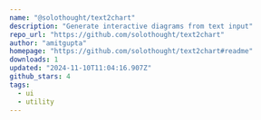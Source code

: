 ```yaml
---
name: "@solothought/text2chart"
description: "Generate interactive diagrams from text input"
repo_url: "https://github.com/solothought/text2chart"
author: "amitgupta"
homepage: "https://github.com/solothought/text2chart#readme"
downloads: 1
updated: "2024-11-10T11:04:16.907Z"
github_stars: 4
tags: 
  - ui
  - utility
---
```

